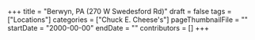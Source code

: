 +++
title = "Berwyn, PA (270 W Swedesford Rd)"
draft = false
tags = ["Locations"]
categories = ["Chuck E. Cheese's"]
pageThumbnailFile = ""
startDate = "2000-00-00"
endDate = ""
contributors = []
+++
